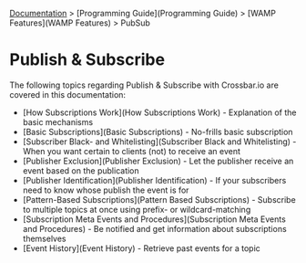 [Documentation](.) > [Programming Guide](Programming Guide) > [WAMP Features](WAMP Features) > PubSub

# Publish & Subscribe

The following topics regarding Publish & Subscribe with Crossbar.io are covered in this documentation:

+ [How Subscriptions Work](How Subscriptions Work) - Explanation of the basic mechanisms
+ [Basic Subscriptions](Basic Subscriptions) - No-frills basic subscription
+ [Subscriber Black- and Whitelisting](Subscriber Black and Whitelisting) - When you want certain to clients (not) to receive an event
+ [Publisher Exclusion](Publisher Exclusion) - Let the publisher receive an event based on the publication
+ [Publisher Identification](Publisher Identification) - If your subscribers need to know whose publish the event is for
+ [Pattern-Based Subscriptions](Pattern Based Subscriptions) - Subscribe to multiple topics at once using prefix- or wildcard-matching
+ [Subscription Meta Events and Procedures](Subscription Meta Events and Procedures) - Be notified and get information about subscriptions themselves
+ [Event History](Event History) - Retrieve past events for a topic         
